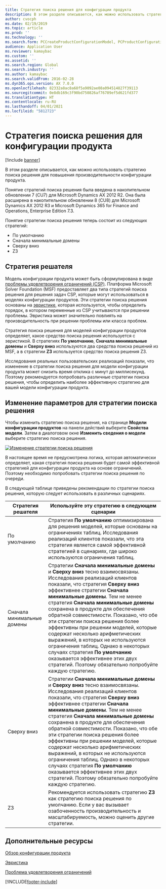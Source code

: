```yaml
---
title: Стратегия поиска решения для конфигурации продукта
description: В этом разделе описывается, как можно использовать стратегию поиска решения для повышения производительности конфигурации продукта.
author: cvocph
ms.date: 02/19/2019
ms.topic: article
ms.prod: ''
ms.technology: ''
ms.search.form: PCCreateProductConfigurationModel, PCProductConfigurationModelListPage
audience: Application User
ms.reviewer: kamaybac
ms.custom: ''
ms.assetid: ''
ms.search.region: Global
ms.search.industry: ''
ms.author: kamaybac
ms.search.validFrom: 2016-02-28
ms.dyn365.ops.version: AX 7.0.0
ms.openlocfilehash: 82332a8ac8a68f5a9092ae08a094514827f39113
ms.sourcegitcommit: 0e8db169c3f90bd750826af76709ef5d621fd377
ms.translationtype: HT
ms.contentlocale: ru-RU
ms.lasthandoff: 04/01/2021
ms.locfileid: "5812723"
---
```

# <a name="solver-strategy-for-product-configuration"></a>Стратегия поиска решения для конфигурации продукта

[!include [banner](../includes/banner.md)]

В этом разделе описывается, как можно использовать стратегию поиска решения для повышения производительности конфигурации продукта.

Понятие стратегий поиска решения была введена в накопительном обновлении 7 (CU7) для Microsoft Dynamics AX 2012 R2. Она была расширена в накопительном обновлении 8 (CU8) для Microsoft Dynamics AX 2012 R3 и Microsoft Dynamics 365 for Finance and Operations, Enterprise Edition 7.3.

Понятие стратегии поиска решения теперь состоит из следующих стратегий:

- По умолчанию
- Сначала минимальные домены
- Сверху вниз
- Z3

## <a name="solver-strategy"></a>Стратегия решателя 

Модель конфигурации продукта может быть сформулирована в виде [проблемы удовлетворения ограничений (CSP)](http://aima.cs.berkeley.edu/2nd-ed/newchap05.pdf). Платформа Microsoft Solver Foundation (MSF) предоставляет два типа стратегий поиска решения для решения задач CSP, которые могут использоваться в моделях конфигурации продуктов. Эти стратегии поиска решения основаны на [эвристике](https://techterms.com/definition/heuristic), которая используется, чтобы определить порядок, в котором переменные из CSP учитываются при решении проблемы. Эвристика может значительно повлиять на производительность при решении проблемы или класса проблем.

Стратегия поиска решения для моделей конфигурации продуктов определяет, какое средство поиска решения используется с эвристикой. В стратегиях **По умолчанию**, **Сначала минимальные домены** и **Сверху вниз** используются два средства поиска решений из MSF, а в стратегии **Z3** используется средство поиска решения Z3. 

Исследования реальных пользовательских реализаций показали, что изменение в стратегии поиска решения для модели конфигурации продукта может снизить время отклика с минут до миллисекунд. Поэтому рекомендуется попробовать различные стратегии поиска решения, чтобы определить наиболее эффективную стратегию для вашей модели конфигурации продукта.

## <a name="change-the-settings-for-the-solver-strategy"></a>Изменение параметров для стратегии поиска решения

Чтобы изменить стратегию поиска решения, на странице **Модели конфигурации продуктов** на панели действий выберите **Свойства модели**. Затем в диалоговом окне **Изменить сведения о модели** выберите стратегию поиска решения.

[![Изменение стратегии поиска решения](./media/solver-strategy.png)](./media/solver-strategy.png)

В настоящее время не предусмотрена логика, которая автоматически определяет, какая стратегия поиска решения будет самой эффективной стратегией для конфигурации продукта на основе ограничений. Поэтому необходимо попробовать стратегии поиска решения по очереди.

В следующей таблице приведены рекомендации по стратегии поиска решения, которую следует использовать в различных сценариях.

| Стратегия решателя      | Используйте эту стратегию в следующем сценарии |
|----------------------|-----------------------------------|
| По умолчанию              | Стратегия **По умолчанию** оптимизирована для решения моделей, которые основаны на ограничениях таблиц. Исследования реализаций клиентов показали, что эта стратегия является самой эффективной стратегией в сценариях, где широко используются ограничения таблиц. |
| Сначала минимальные домены | Стратегии **Сначала минимальные домены** и **Сверху вниз** тесно взаимосвязаны. Исследования реализаций клиентов показали, что стратегия **Сверху вниз** эффективнее стратегии **Сначала минимальные домены**. Тем не менее стратегия **Сначала минимальные домены** сохранена в продукте для обеспечения обратной совместимости. Показано, что обе эти стратегии поиска решения более эффективны при решении моделей, которые содержат несколько арифметических выражений, в которых не используются ограничения таблиц. Однако в некоторых случаях стратегия **По умолчанию** оказывается эффективнее этих двух стратегий. Поэтому обязательно попробуйте каждую стратегию. |
| Сверху вниз             | Стратегии **Сначала минимальные домены** и **Сверху вниз** тесно взаимосвязаны. Исследования реализаций клиентов показали, что стратегия **Сверху вниз** эффективнее стратегии **Сначала минимальные домены**. Тем не менее стратегия **Сначала минимальные домены** сохранена в продукте для обеспечения обратной совместимости. Показано, что обе эти стратегии поиска решения более эффективны при решении моделей, которые содержат несколько арифметических выражений, в которых не используются ограничения таблиц. Однако в некоторых случаях стратегия **По умолчанию** оказывается эффективнее этих двух стратегий. Поэтому обязательно попробуйте каждую стратегию. |
| Z3                   | Рекомендуется использовать стратегию **Z3** как стратегию поиска решения по умолчанию. Если у вас вызывает озабоченность производительность и масштабируемость, можно оценить другие стратегии. |

## <a name="additional-resources"></a>Дополнительные ресурсы

[Обзор конфигурации продукта](build-product-configuration-model.md)

[Эвристика](https://techterms.com/definition/heuristic)

[Проблема удовлетворения ограничений](http://aima.cs.berkeley.edu/2nd-ed/newchap05.pdf)


[!INCLUDE[footer-include](../../includes/footer-banner.md)]